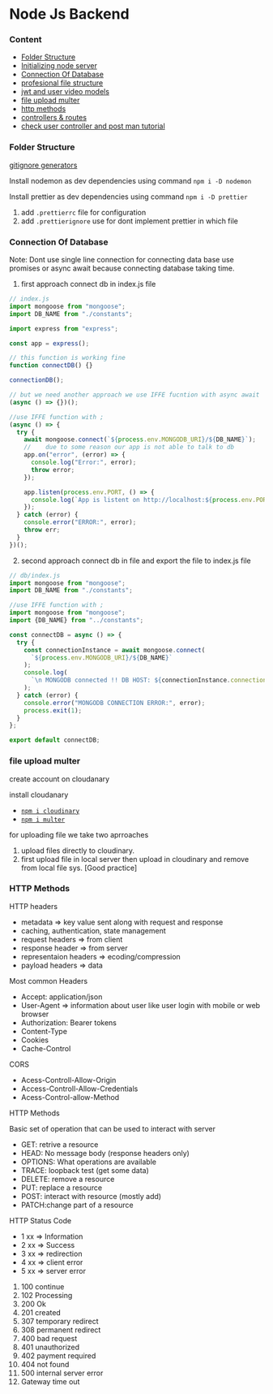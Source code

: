 # Node Js Backend

### Content

- [Folder Structure]()
- [Initializing node server]()
- [Connection Of Database]()
- [profesional file structure]()
- [jwt and user video models]()
- [file upload multer]()
- [http methods]()
- [controllers & routes]()
- [check user controller and post man tutorial]()

### Folder Structure

[gitignore generators](https://mrkandreev.name/snippets/gitignore-generator/)

Install nodemon as dev dependencies using command
`npm i -D nodemon`

Install prettier as dev dependencies using command
`npm i -D prettier`

1. add `.prettierrc` file for configuration
2. add `.prettierignore` use for dont implement prettier in which file

### Connection Of Database

Note: Dont use single line connection for connecting data base use promises or async await because connecting database taking time.

1. first approach connect db in index.js file

```js
// index.js
import mongoose from "mongoose";
import DB_NAME from "./constants";

import express from "express";

const app = express();

// this function is working fine
function connectDB() {}

connectionDB();

// but we need another approach we use IFFE fucntion with async await
(async () => {})();

//use IFFE function with ;
(async () => {
  try {
    await mongoose.connect(`${process.env.MONGODB_URI}/${DB_NAME}`);
    //    due to some reason our app is not able to talk to db
    app.on("error", (error) => {
      console.log("Error:", error);
      throw error;
    });

    app.listen(process.env.PORT, () => {
      console.log(`App is listent on http://localhost:${process.env.PORT}`);
    });
  } catch (error) {
    console.error("ERROR:", error);
    throw err;
  }
})();
```

2. second approach connect db in file and export the file to index.js file

```js
// db/index.js
import mongoose from "mongoose";
import DB_NAME from "./constants";

//use IFFE function with ;
import mongoose from "mongoose";
import {DB_NAME} from "../constants";

const connectDB = async () => {
  try {
    const connectionInstance = await mongoose.connect(
      `${process.env.MONGODB_URI}/${DB_NAME}`
    );
    console.log(
      `\n MONGODB connected !! DB HOST: ${connectionInstance.connection.host}`
    );
  } catch (error) {
    console.error("MONGODB CONNECTION ERROR:", error);
    process.exit(1);
  }
};

export default connectDB;
```

### file upload multer

create account on cloudanary

install cloudanary

- [`npm i cloudinary`]()
- [`npm i multer`](https://github.com/expressjs/multer#readme)

for uploading file we take two aprroaches

1. upload files directly to cloudinary.
2. first upload file in local server then upload in cloudinary and remove from local file sys. [Good practice]


### HTTP Methods

HTTP headers
- metadata => key value sent along with request and response
- caching, authentication, state management
- request headers => from client
- response header => from server
- representaion headers => ecoding/compression
- payload headers => data

Most common Headers
- Accept: application/json
- User-Agent => information about user like user login with mobile or web browser
- Authorization: Bearer tokens
- Content-Type
- Cookies
- Cache-Control

CORS
- Acess-Controll-Allow-Origin
- Access-Controll-Allow-Credentials
- Acess-Control-allow-Method

HTTP Methods

Basic set of operation that can be used to interact with server
- GET: retrive a resource
- HEAD: No message body (response headers only)
- OPTIONS: What operations are available
- TRACE: loopback test (get some data)
- DELETE: remove a resource
- PUT: replace a resource
- POST: interact with resource (mostly add)
- PATCH:change part of a resource

HTTP Status Code
- 1 xx => Information
- 2 xx => Success
- 3 xx => redirection
- 4 xx => client error
- 5 xx => server error

1. 100 continue
2. 102 Processing
3. 200 Ok
4. 201 created
5. 307 temporary redirect
6. 308 permanent redirect
7. 400 bad request
8. 401 unauthorized
9. 402 payment required
10. 404 not found
11. 500 internal server error
12. Gateway time out

